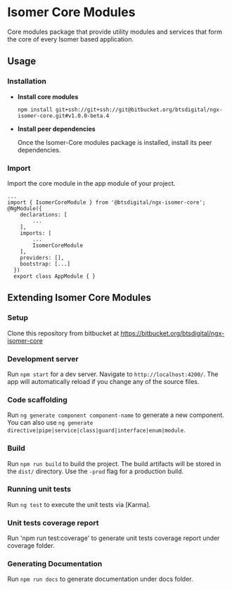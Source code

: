 # Isomer Core Modules

Core modules package that provide utility modules and services that form the core of every Isomer based application.

## Usage

### Installation
- __Install core modules__

    `npm install git+ssh://git+ssh://git@bitbucket.org/btsdigital/ngx-isomer-core.git#v1.0.0-beta.4`

- __Install peer dependencies__

    Once the Isomer-Core modules package is installed, install its peer dependencies.

### Import
Import the core module in the app module of your project.

    ...
    import { IsomerCoreModule } from '@btsdigital/ngx-isomer-core';
    @NgModule({
        declarations: [
            ...
        ],
        imports: [
            ...
            IsomerCoreModule
        ],
        providers: [],
        bootstrap: [...]
      })
      export class AppModule { }

## Extending Isomer Core Modules

### Setup
Clone this repository from bitbucket at <https://bitbucket.org/btsdigital/ngx-isomer-core>

### Development server

Run `npm start` for a dev server. Navigate to `http://localhost:4200/`. The app will automatically reload if you change any of the source files.

### Code scaffolding

Run `ng generate component component-name` to generate a new component. You can also use `ng generate directive|pipe|service|class|guard|interface|enum|module`.

### Build

Run `npm run build` to build the project. The build artifacts will be stored in the `dist/` directory. Use the `-prod` flag for a production build.

### Running unit tests

Run `ng test` to execute the unit tests via [Karma].


### Unit tests coverage report

Run 'npm run test:coverage' to generate unit tests coverage report under coverage folder.

### Generating Documentation

Run `npm run docs` to generate documentation under docs folder.
